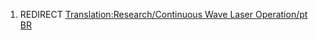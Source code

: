 1.  REDIRECT [Translation:Research/Continuous Wave Laser Operation/pt
    BR](Translation:Research/Continuous_Wave_Laser_Operation/pt_BR "wikilink")